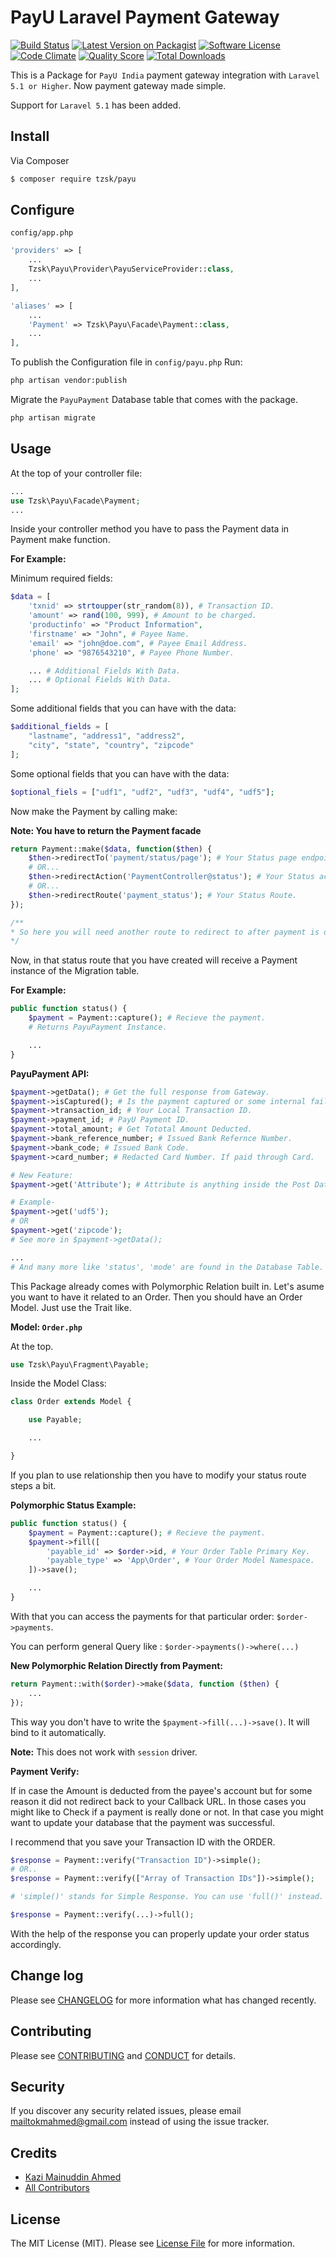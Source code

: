 # PayU Laravel Payment Gateway

[![Build Status](https://scrutinizer-ci.com/g/tzsk/payu/badges/build.png?b=master)](https://scrutinizer-ci.com/g/tzsk/payu/build-status/master)
[![Latest Version on Packagist][ico-version]][link-packagist]
[![Software License][ico-license]](LICENSE.md)
[![Code Climate](https://codeclimate.com/github/tzsk/payu/badges/gpa.svg)](https://codeclimate.com/github/tzsk/payu)
[![Quality Score][ico-code-quality]][link-code-quality]
[![Total Downloads][ico-downloads]][link-downloads]

This is a Package for `PayU India` payment gateway integration with
`Laravel 5.1 or Higher`. Now payment gateway made simple.

Support for `Laravel 5.1` has been added.
## Install

Via Composer

``` bash
$ composer require tzsk/payu
```

## Configure

` config/app.php `
```php
'providers' => [
    ...
    Tzsk\Payu\Provider\PayuServiceProvider::class,
    ...
],

'aliases' => [
    ...
    'Payment' => Tzsk\Payu\Facade\Payment::class,
    ...
],
```

To publish the Configuration file in `config/payu.php` Run:
```bash
php artisan vendor:publish
```

Migrate the `PayuPayment` Database table that comes with the package.
```bash
php artisan migrate
```

## Usage
At the top of your controller file:
```php
...
use Tzsk\Payu\Facade\Payment;
...
```

Inside your controller method you have to pass the Payment data in Payment make function.

**For Example:**

Minimum required fields:
``` php
$data = [
    'txnid' => strtoupper(str_random(8)), # Transaction ID.
    'amount' => rand(100, 999), # Amount to be charged.
    'productinfo' => "Product Information",
    'firstname' => "John", # Payee Name.
    'email' => "john@doe.com", # Payee Email Address.
    'phone' => "9876543210", # Payee Phone Number.

    ... # Additional Fields With Data.
    ... # Optional Fields With Data.
];
```
Some additional fields that you can have with the data:
```php
$additional_fields = [
    "lastname", "address1", "address2",
    "city", "state", "country", "zipcode"
];
```
Some optional fields that you can have with the data:
```php
$optional_fiels = ["udf1", "udf2", "udf3", "udf4", "udf5"];
```

Now make the Payment by calling make:

**Note: You have to return the Payment facade**
```php
return Payment::make($data, function($then) {
    $then->redirectTo('payment/status/page'); # Your Status page endpoint.
    # OR...
    $then->redirectAction('PaymentController@status'); # Your Status action.
    # OR...
    $then->redirectRoute('payment_status'); # Your Status Route.
});

/**
* So here you will need another route to redirect to after payment is done.
*/

```

Now, in that status route that you have created will receive a Payment
instance of the Migration table.

**For Example:**
```php
public function status() {
    $payment = Payment::capture(); # Recieve the payment.
    # Returns PayuPayment Instance.

    ...
}
```

**PayuPayment API:**
```php
$payment->getData(); # Get the full response from Gateway.
$payment->isCaptured(); # Is the payment captured or some internal failure occured.
$payment->transaction_id; # Your Local Transaction ID.
$payment->payment_id; # PayU Payment ID.
$payment->total_amount; # Get Tototal Amount Deducted.
$payment->bank_reference_number; # Issued Bank Refernce Number.
$payment->bank_code; # Issued Bank Code.
$payment->card_number; # Redacted Card Number. If paid through Card.

# New Feature:
$payment->get('Attribute'); # Attribute is anything inside the Post Data.

# Example-
$payment->get('udf5');
# OR
$payment->get('zipcode');
# See more in $payment->getData();

...
# And many more like 'status', 'mode' are found in the Database Table.
```

This Package already comes with Polymorphic Relation built in.
Let's asume you want to have it related to an Order. Then you should have
an Order Model. Just use the Trait like.

**Model: `Order.php`**

At the top.
```php
use Tzsk\Payu\Fragment\Payable;
```

Inside the Model Class:
```php
class Order extends Model {

    use Payable;

    ...

}
```

If you plan to use relationship then you have to modify your status route steps a bit.

**Polymorphic Status Example:**
```php
public function status() {
    $payment = Payment::capture(); # Recieve the payment.
    $payment->fill([
        'payable_id' => $order->id, # Your Order Table Primary Key.
        'payable_type' => 'App\Order', # Your Order Model Namespace.
    ])->save();

    ...
}
```
With that you can access the payments for that particular order: `$order->payments`.

You can perform general Query like : `$order->payments()->where(...)`

**New Polymorphic Relation Directly from Payment:**

```php
return Payment::with($order)->make($data, function ($then) {
    ...
});
```

This way you don\'t have to write the `$payment->fill(...)->save()`. It will bind to it automatically.

**Note:** This does not work with `session` driver.



**Payment Verify:**

If in case the Amount is deducted from the payee's account but for some reason
it did not redirect back to your Callback URL. In those cases you might like to
Check if a payment is really done or not. In that case you might want to update
your database that the payment was successful.

I recommend that you save your Transaction ID with the ORDER.

```php
$response = Payment::verify("Transaction ID")->simple();
# OR..
$response = Payment::verify(["Array of Transaction IDs"])->simple();

# 'simple()' stands for Simple Response. You can use 'full()' instead.

$response = Payment::verify(...)->full();
```

With the help of the response you can properly update your order status accordingly.

## Change log

Please see [CHANGELOG](CHANGELOG.md) for more information what has changed recently.

## Contributing

Please see [CONTRIBUTING](CONTRIBUTING.md) and [CONDUCT](CONDUCT.md) for details.

## Security

If you discover any security related issues, please email mailtokmahmed@gmail.com instead of using the issue tracker.

## Credits

- [Kazi Mainuddin Ahmed][link-author]
- [All Contributors][link-contributors]

## License

The MIT License (MIT). Please see [License File](LICENSE.md) for more information.

[ico-version]: https://img.shields.io/packagist/v/tzsk/payu.svg?style=flat-square
[ico-license]: https://img.shields.io/badge/license-MIT-brightgreen.svg?style=flat-square
[ico-travis]: https://img.shields.io/travis/tzsk/payu/master.svg?style=flat-square
[ico-scrutinizer]: https://img.shields.io/scrutinizer/coverage/g/tzsk/payu.svg?style=flat-square
[ico-code-quality]: https://img.shields.io/scrutinizer/g/tzsk/payu.svg?style=flat-square
[ico-downloads]: https://img.shields.io/packagist/dt/tzsk/payu.svg?style=flat-square

[link-packagist]: https://packagist.org/packages/tzsk/payu
[link-travis]: https://travis-ci.org/tzsk/payu
[link-scrutinizer]: https://scrutinizer-ci.com/g/tzsk/payu/code-structure
[link-code-quality]: https://scrutinizer-ci.com/g/tzsk/payu
[link-downloads]: https://packagist.org/packages/tzsk/payu
[link-author]: https://github.com/tzsk
[link-contributors]: ../../contributors
